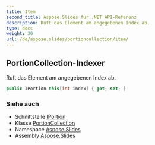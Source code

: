 ```yaml
---
title: Item
second_title: Aspose.Slides für .NET API-Referenz
description: Ruft das Element am angegebenen Index ab.
type: docs
weight: 30
url: /de/aspose.slides/portioncollection/item/
---
```


## PortionCollection-Indexer

Ruft das Element am angegebenen Index ab.

```csharp
public IPortion this[int index] { get; set; }
```

### Siehe auch

* Schnittstelle [IPortion](../../iportion)
* Klasse [PortionCollection](../../portioncollection)
* Namespace [Aspose.Slides](../../portioncollection)
* Assembly [Aspose.Slides](../../../)

<!-- DO NOT EDIT: generiert von xmldocmd für Aspose.Slides.dll -->